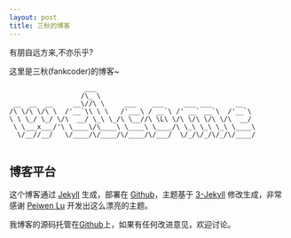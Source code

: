 ```yaml
---
layout: post
title: 三秋的博客
---
```


有朋自远方来,不亦乐乎?

这里是三秋(fankcoder)的博客~

```
                   ___                                        
                  /\_ \                                       
 __  __  __     __\//\ \     ___    ___     ___ ___      __   
/\ \/\ \/\ \  /'__`\\ \ \   /'___\ / __`\ /' __` __`\  /'__`\ 
\ \ \_/ \_/ \/\  __/ \_\ \_/\ \__//\ \L\ \/\ \/\ \/\ \/\  __/ 
 \ \___x___/'\ \____\/\____\ \____\ \____/\ \_\ \_\ \_\ \____\
  \/__//__/   \/____/\/____/\/____/\/___/  \/_/\/_/\/_/\/____/
                                                              

```

## 博客平台

这个博客通过 [Jekyll](http://jekyllrb.com/) 生成，部署在 [Github](https://github.com/)，主题基于 [3-Jekyll](https://github.com/P233/3-Jekyll) 修改生成，非常感谢 [Peiwen Lu](https://github.com/P233) 开发出这么漂亮的主题。

我博客的源码托管在[Github](https://github.com/fankcoder/fankcoder.github.io)上，如果有任何改进意见，欢迎讨论。

